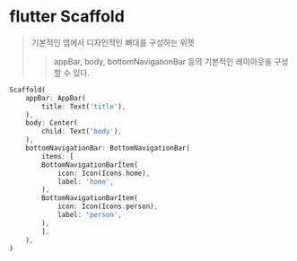 # flutter Scaffold

> 기본적인 앱에서 디자인적인 뼈대를 구성하는 위젯
>
> > appBar, body, bottomNavigationBar 등의 기본적인 레이아웃을 구성할 수 있다.

```dart
Scaffold(
    appBar: AppBar(
        title: Text('title'),
    ),
    body: Center(
        child: Text('body'),
    ),
    bottomNavigationBar: BottomNavigationBar(
        items: [
        BottomNavigationBarItem(
            icon: Icon(Icons.home),
            label: 'home',
        ),
        BottomNavigationBarItem(
            icon: Icon(Icons.person),
            label: 'person',
        ),
        ],
    ),
)
```
